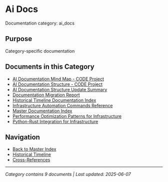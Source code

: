 # Ai Docs

Documentation category: ai_docs

## Purpose

Category-specific documentation

## Documents in this Category

- [AI Documentation Mind Map - CODE Project](../DOCUMENTATION_MINDMAP.md)
- [AI Documentation Structure - CODE Project](../00_AI_DOCS_INDEX.md)
- [AI Documentation Structure Update Summary](../UPDATE_SUMMARY_2025-05-30.md)
- [Documentation Migration Report](../DOCUMENTATION_MIGRATION_REPORT.md)
- [Historical Timeline Documentation Index](../HISTORICAL_TIMELINE_INDEX.md)
- [Infrastructure Automation Commands Reference](../01_INFRASTRUCTURE_AUTOMATION_COMMANDS.md)
- [Master Documentation Index](../00_MASTER_DOCUMENTATION_INDEX.md)
- [Performance Optimization Patterns for Infrastructure](../02_PERFORMANCE_OPTIMIZATION_PATTERNS.md)
- [Python-Rust Integration for Infrastructure](../03_RUST_PYTHON_INFRASTRUCTURE_INTEGRATION.md)

## Navigation

- [Back to Master Index](../00_MASTER_DOCUMENTATION_INDEX.md)
- [Historical Timeline](../HISTORICAL_TIMELINE_INDEX.md)
- [Cross-References](../CROSS_REFERENCE_INDEX.md)

---

*Category contains 9 documents | Last updated: 2025-06-07*
